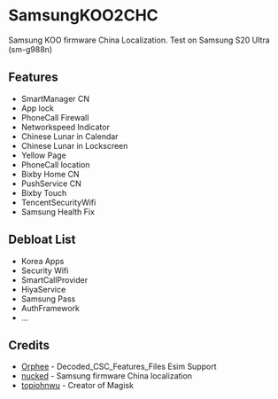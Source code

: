 # SamsungKOO2CHC
Samsung KOO firmware China Localization. Test on Samsung S20 Ultra (sm-g988n)

## Features
* SmartManager CN
* App lock
* PhoneCall Firewall
* Networkspeed Indicator
* Chinese Lunar in Calendar
* Chinese Lunar in Lockscreen 
* Yellow Page
* PhoneCall location
* Bixby Home CN
* PushService CN
* Bixby Touch
* TencentSecurityWifi
* Samsung Health Fix

## Debloat List
* Korea Apps 
* Security Wifi
* SmartCallProvider
* HiyaService
* Samsung Pass
* AuthFramework
* ...

## Credits
- [Orphee](https://forum.xda-developers.com/t/magisk-module-exynos-snapdragon-test-decoded_csc_features_files-esim-support.4082445/) - Decoded_CSC_Features_Files Esim Support
- [nucked](https://github.com/nucked) - Samsung firmware China localization
- [topjohnwu](https://github.com/topjohnwu) - Creator of Magisk
